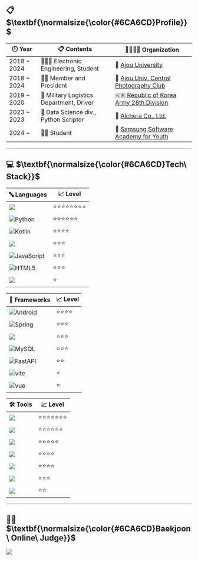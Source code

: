 <h2 align="left"> 📋 $\textbf{\normalsize{\color{#6CA6CD}Profile}}$ </h2>

| 🕛 **Year**    | 📋 **Contents**                                  | 👨‍👩‍👦‍👦 **Organization**                                                                 |
| ------------- | ------------------------------------------------ | ---------------------------------------------------------------------------------------- |
| 2018 ~ 2024   | 👨🏻‍🎓 Electronic Engineering, Student             | 🏫 [Ajou University](https://www.ajou.ac.kr/kr/index.do)                                 |
| 2018 ~ 2024   | 🙎‍♂️ Member and President                        | 📸 [Ajou Univ. Central Photography Club](https://www.instagram.com/asa_ajou/)            |
| 2019 ~ 2020   | 🚛 Military Logistics Department, Driver          | 🇰🇷 [Republic of Korea Army 28th Division](https://ko.wikipedia.org/wiki/%EC%A0%9C28%EB%B3%B4%EB%B3%91%EC%82%AC%EB%8B%A8_(%EB%8C%80%ED%95%9C%EB%AF%BC%EA%B5%AD)) |
| 2023 ~ 2023   | 💼 Data Science div., Python Scriptor             | 🏢 [Alchera Co., Ltd.](https://alchera.ai/)                                              |
| 2024 ~        | 👨‍💻 Student                                      | 🏢 [Samsung Software Academy for Youth](https://www.ssafy.com/)                          |

---

<h2 align="left"> 💻 $\textbf{\normalsize{\color{#6CA6CD}Tech\ Stack}}$ </h2>

| 🔤 **Languages** | 📈 **Level** |
| ---------------- | ------------ |
| <img src="https://img.shields.io/badge/Java-ED8B00?style=for-the-badge&logo=openjdk&logoColor=white"/> | ⭐⭐⭐⭐⭐⭐⭐⭐ |
| ![Python](https://img.shields.io/badge/python-3670A0?style=for-the-badge&logo=python&logoColor=ffdd54) | ⭐⭐⭐⭐⭐⭐ |
| ![Kotlin](https://img.shields.io/badge/kotlin-%237F52FF.svg?style=for-the-badge&logo=kotlin&logoColor=white) | ⭐⭐⭐⭐ |
| <img src="https://img.shields.io/badge/Dart-0175C2?style=for-the-badge&logo=dart&logoColor=white"/> | ⭐⭐⭐ |
| ![JavaScript](https://img.shields.io/badge/javascript-%23323330.svg?style=for-the-badge&logo=javascript&logoColor=%23F7DF1E) | ⭐⭐⭐ |
| ![HTML5](https://img.shields.io/badge/html5-%23E34F26.svg?style=for-the-badge&logo=html5&logoColor=white) | ⭐⭐⭐ |
| <img src="https://img.shields.io/badge/Typescript-3178C6?style=for-the-badge&logo=Typescript&logoColor=white"/> | ⭐ |

| 🧮 **Frameworks** | 📈 **Level** |
| ---------------- | ------------ |
| ![Android](https://img.shields.io/badge/Android-3DDC84?style=for-the-badge&logo=android&logoColor=white) | ⭐⭐⭐⭐ |
| ![Spring](https://img.shields.io/badge/spring-%236DB33F.svg?style=for-the-badge&logo=spring&logoColor=white) | ⭐⭐⭐ |
| <img src="https://img.shields.io/badge/Flutter-02569B?style=for-the-badge&logo=flutter&logoColor=white"/> | ⭐⭐⭐ |
| ![MySQL](https://img.shields.io/badge/mysql-4479A1.svg?style=for-the-badge&logo=mysql&logoColor=white) | ⭐⭐⭐ |
| ![FastAPI](https://img.shields.io/badge/FastAPI-005571?style=for-the-badge&logo=fastapi) | ⭐⭐ |
| ![vite](https://img.shields.io/badge/vite-%23646CFF.svg?style=for-the-badge&logo=vite&logoColor=white) | ⭐ |
| ![vue](https://img.shields.io/badge/vuejs-%2335495e.svg?style=for-the-badge&logo=vuedotjs&logoColor=%234FC08D) | ⭐ |

| 🛠️ **Tools** | 📈 **Level** |
| ------------ | ------------ |
| <img src="https://img.shields.io/badge/Visual%20Studio%20Code-007ACC.svg?&style=for-the-badge&logo=Visual%20Studio%20Code&logoColor=white"/> | ⭐⭐⭐⭐⭐⭐⭐ |
| <img src="https://img.shields.io/badge/Eclipse-FE7A16.svg?style=for-the-badge&logo=Eclipse&logoColor=white"/> | ⭐⭐⭐⭐⭐⭐ |
| <img src="https://img.shields.io/badge/android%20studio-346ac1?style=for-the-badge&logo=android%20studio&logoColor=white"/> | ⭐⭐⭐⭐⭐ |
| <img src="https://img.shields.io/badge/github-181717?style=for-the-badge&logo=github&logoColor=white"> | ⭐⭐⭐⭐ |
| <img src="https://img.shields.io/badge/Git-F05032.svg?&style=for-the-badge&logo=Git&logoColor=white"/> | ⭐⭐⭐⭐ |
| <img src="https://img.shields.io/badge/PyCharm-000000.svg?&style=for-the-badge&logo=PyCharm&logoColor=white"/> | ⭐⭐⭐ |
| <img src="https://img.shields.io/badge/Postman-FF6C37?style=for-the-badge&logo=Postman&logoColor=white"/> | ⭐⭐ |

---

<h2 align="left"> 👨‍💻 $\textbf{\normalsize{\color{#6CA6CD}Baekjoon\ Online\ Judge}}$ </h2>

<p align="left">
  <img src="http://mazassumnida.wtf/api/v2/generate_badge?boj=elic121"/>
</p>
